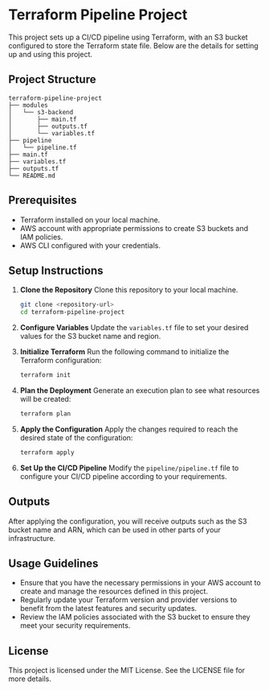 # Terraform Pipeline Project

This project sets up a CI/CD pipeline using Terraform, with an S3 bucket configured to store the Terraform state file. Below are the details for setting up and using this project.

## Project Structure

```
terraform-pipeline-project
├── modules
│   └── s3-backend
│       ├── main.tf
│       ├── outputs.tf
│       └── variables.tf
├── pipeline
│   └── pipeline.tf
├── main.tf
├── variables.tf
├── outputs.tf
└── README.md
```

## Prerequisites

- Terraform installed on your local machine.
- AWS account with appropriate permissions to create S3 buckets and IAM policies.
- AWS CLI configured with your credentials.

## Setup Instructions

1. **Clone the Repository**
   Clone this repository to your local machine.

   ```bash
   git clone <repository-url>
   cd terraform-pipeline-project
   ```

2. **Configure Variables**
   Update the `variables.tf` file to set your desired values for the S3 bucket name and region.

3. **Initialize Terraform**
   Run the following command to initialize the Terraform configuration:

   ```bash
   terraform init
   ```

4. **Plan the Deployment**
   Generate an execution plan to see what resources will be created:

   ```bash
   terraform plan
   ```

5. **Apply the Configuration**
   Apply the changes required to reach the desired state of the configuration:

   ```bash
   terraform apply
   ```

6. **Set Up the CI/CD Pipeline**
   Modify the `pipeline/pipeline.tf` file to configure your CI/CD pipeline according to your requirements.

## Outputs

After applying the configuration, you will receive outputs such as the S3 bucket name and ARN, which can be used in other parts of your infrastructure.

## Usage Guidelines

- Ensure that you have the necessary permissions in your AWS account to create and manage the resources defined in this project.
- Regularly update your Terraform version and provider versions to benefit from the latest features and security updates.
- Review the IAM policies associated with the S3 bucket to ensure they meet your security requirements.

## License

This project is licensed under the MIT License. See the LICENSE file for more details.